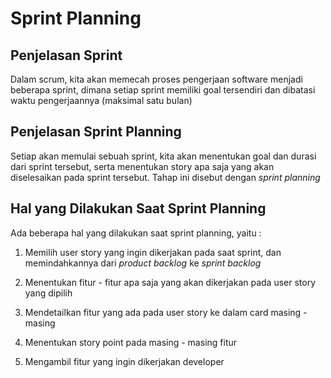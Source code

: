 # Sprint Planning

## Penjelasan Sprint

Dalam scrum, kita akan memecah proses pengerjaan software menjadi beberapa sprint, dimana setiap sprint memiliki goal tersendiri dan dibatasi waktu pengerjaannya (maksimal satu bulan)

## Penjelasan Sprint Planning

Setiap akan memulai sebuah sprint, kita akan menentukan goal dan durasi dari sprint tersebut, serta menentukan story apa saja yang akan diselesaikan pada sprint tersebut. Tahap ini disebut dengan _sprint planning_

## Hal yang Dilakukan Saat Sprint Planning

Ada beberapa hal yang dilakukan saat sprint planning, yaitu :

1. Memilih user story yang ingin dikerjakan pada saat sprint, dan memindahkannya dari _product backlog_ ke _sprint backlog_

2. Menentukan fitur - fitur apa saja yang akan dikerjakan pada user story yang dipilih

3. Mendetailkan fitur yang ada pada user story ke dalam card masing - masing

4. Menentukan story point pada masing - masing fitur

5. Mengambil fitur yang ingin dikerjakan developer
